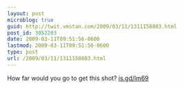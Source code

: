 ```yaml
---
layout: post
microblog: true
guid: http://twit.vmstan.com/2009/03/11/1311158803.html
post_id: 3052203
date: 2009-03-11T09:51:56-0600
lastmod: 2009-03-11T09:51:56-0600
type: post
url: /2009/03/11/1311158803.html
---
```

How far would you go to get this shot? [is.gd/lm69](http://is.gd/lm69)
